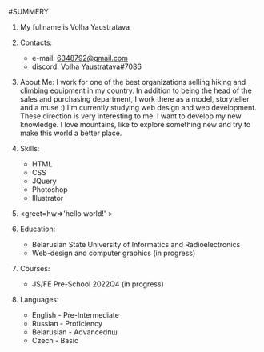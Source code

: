 #SUMMERY

1.    My fullname is Volha Yaustratava

2.    Contacts:
       * e-mail: 6348792@gmail.com
       * discord: Volha Yaustratava#7086

3.    About Me:
      I work for one of the best organizations selling hiking and climbing equipment in my country.
      In addition to being the head of the sales and purchasing department, I work there as a model, storyteller and a muse :)
      I'm currently studying web design and web development.
      These direction is very interesting to me.
      I want to develop my new knowledge.
      I love mountains, like to explore something new and try to make this world a better place.

4.    Skills:
      * HTML
      * CSS
      * JQuery
      * Photoshop
      * Illustrator

5.    <greet=hw=>'hello world!' >

6.    Education:
      * Belarusian State University of Informatics and Radioelectronics
       * Web-design and computer graphics (in progress)

7.    Courses:
      * JS/FE Pre-School 2022Q4 (in progress)

8.    Languages:
      * English - Pre-Intermediate
      * Russian - Proficiency
      * Belarusian - Advancedпш
      * Czech -  Basic


